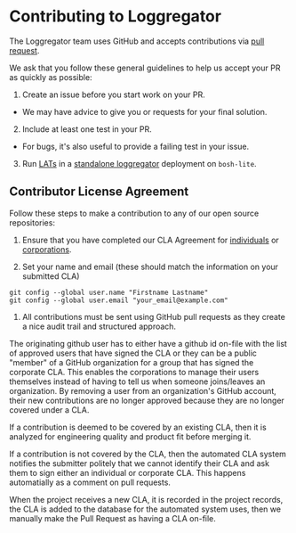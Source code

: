 # Contributing to Loggregator
The Loggregator team uses GitHub and accepts contributions via
[pull request](https://help.github.com/articles/using-pull-requests).

We ask that you follow these general guidelines to help us accept your PR as
quickly as possible:

1. Create an issue before you start work on your PR.
  - We may have advice to give you or requests for your final solution.
2. Include at least one test in your PR.
  - For bugs, it's also useful to provide a failing test in your issue.
3. Run [LATs](https://github.com/cloudfoundry/logging-acceptance-tests) in a
   [standalone loggregator](https://github.com/cloudfoundry/loggregator-release#standalone-loggregator)
   deployment on `bosh-lite`.

## Contributor License Agreement

Follow these steps to make a contribution to any of our open source repositories:

1. Ensure that you have completed our CLA Agreement for
[individuals](https://www.cloudfoundry.org/wp-content/uploads/2015/07/CFF_Individual_CLA.pdf)
 or [corporations](https://www.cloudfoundry.org/wp-content/uploads/2015/07/CFF_Corporate_CLA.pdf).

1. Set your name and email (these should match the information on your submitted CLA)
  ```
  git config --global user.name "Firstname Lastname"
  git config --global user.email "your_email@example.com"
  ```

1. All contributions must be sent using GitHub pull requests as they create a
   nice audit trail and structured approach.

The originating github user has to either have a github id on-file with the
list of approved users that have signed the CLA or they can be a public
"member" of a GitHub organization for a group that has signed the corporate
CLA.  This enables the corporations to manage their users themselves instead
of having to tell us when someone joins/leaves an organization. By removing a
user from an organization's GitHub account, their new contributions are no
longer approved because they are no longer covered under a CLA.

If a contribution is deemed to be covered by an existing CLA, then it is
analyzed for engineering quality and product fit before merging it.

If a contribution is not covered by the CLA, then the automated CLA system
notifies the submitter politely that we cannot identify their CLA and ask them
to sign either an individual or corporate CLA. This happens automatially as a
comment on pull requests.

When the project receives a new CLA, it is recorded in the project records,
the CLA is added to the database for the automated system uses, then we
manually make the Pull Request as having a CLA on-file.
